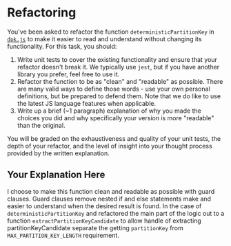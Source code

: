 # Refactoring

You've been asked to refactor the function `deterministicPartitionKey` in [`dpk.js`](dpk.js) to make it easier to read and understand without changing its functionality. For this task, you should:

1. Write unit tests to cover the existing functionality and ensure that your refactor doesn't break it. We typically use `jest`, but if you have another library you prefer, feel free to use it.
2. Refactor the function to be as "clean" and "readable" as possible. There are many valid ways to define those words - use your own personal definitions, but be prepared to defend them. Note that we do like to use the latest JS language features when applicable.
3. Write up a brief (~1 paragraph) explanation of why you made the choices you did and why specifically your version is more "readable" than the original.

You will be graded on the exhaustiveness and quality of your unit tests, the depth of your refactor, and the level of insight into your thought process provided by the written explanation.

## Your Explanation Here

I choose to make this function clean and readable as possible with guard clauses. Guard clauses remove nested if and else statements make and easier to understand when the desired result is found. In the case of `deterministicPartitionKey` and refactored the main part of the logic out to a function `extractPartitionKeyCandidate` to allow handle of extracting partitionKeyCandidate separate the getting `partitionKey` from `MAX_PARTITION_KEY_LENGTH` requirement.
